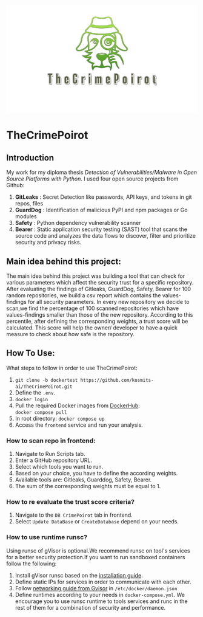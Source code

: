 ![CrimePoirot Logo](images/logo_official_github.jpg)
# TheCrimePoirot
## **Introduction**
My work for my diploma thesis _Detection of Vulnerabilities/Malware in Open Source Platforms with Python_.
I used four open source projects from Github:
1. **GitLeaks** : Secret Detection like passwords, API keys, and tokens in git repos, files
2. **GuardDog** : Identification of malicious PyPI and npm packages or Go modules
3. **Safety** : Python dependency vulnerability scanner
4. **Bearer** : Static application security testing (SAST) tool that scans the source code and analyzes the data flows to discover, filter and prioritize security and privacy risks.

## **Main idea behind this project:**
The main idea behind this project was building a tool that can check for various parameters which affect the security trust for a specific repository. After evaluating the findings of Gitleaks, GuardDog, Safety, Bearer for 100 random repositories, we build a csv report which contains the values-findings for all security parameters. In every new repository we decide to scan,we find the percentage of 100 scanned repositories which have values-findings smaller than those of the new repository. According to this percentile, after defining the corresponding weights, a trust score will be calculated. This score will help the owner/ developer to have a quick measure to check about how safe is the repository.

## **How To Use:**
What steps to follow in order to use TheCrimePoirot:
1. `git clone -b dockertest https://github.com/kosmits-ai/TheCrimePoirot.git`
2. Define the `.env`.
3. `docker login`
4. Pull the required Docker images from [DockerHub](https://hub.docker.com/repository/docker/kosmits/thecrimepoirot/general):  
   `docker compose pull`
5. In root directory: `docker compose up`
6. Access the `frontend` service and run your analysis.


###  How to scan repo in frontend:
1. Navigate to Run Scripts tab.
2. Enter a GitHub repository URL.
3. Select which tools you want to run.
4. Based on your choice, you have to define the according weights.
5. Available tools are: Gitleaks, Guarddog, Safety, Bearer.
6. The sum of the corresponding weights must be equal to 1.


### How to re evaluate the trust score criteria?
1. Navigate to the `DB CrimePoirot` tab in frontend.
2. Select `Update DataBase` or `CreateDatabase` depend on your needs.

### How to use runtime runsc?
Using runsc of gVisor is optional.We recommend runsc on tool's services for a better security protection.If you want to run sandboxed containers follow the following:
1. Install gVisor runsc based on the [installation guide](https://gvisor.dev/docs/user_guide/install/).
2. Define static IPs for services in order to communicate with each other.
3. Follow [networking guide from Gvisor](https://gvisor.dev/docs/user_guide/networking/) in `/etc/docker/daemon.json`
4. Define runtimes according to your needs in `docker-compose.yml`. We encourage you to use runsc runtime to tools services and runc in the rest of them for a combination of security and performance.